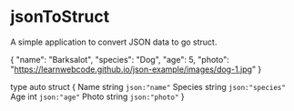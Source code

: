 # jsonToStruct
A simple application to convert JSON data to go struct.

{
  "name": "Barksalot",
  "species": "Dog",
  "age": 5,
  "photo": "https://learnwebcode.github.io/json-example/images/dog-1.jpg"
}

type auto struct { 
  Name          string	`json:"name"`
  Species       string	`json:"species"`
  Age           int	`json:"age"`
  Photo         string	`json:"photo"`
}

